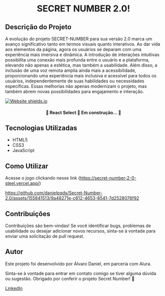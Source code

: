 <h1 align="center">SECRET NUMBER 2.0!</h1>

## Descrição do Projeto
<p>A evolução do projeto SECRET-NUMBER para sua versão 2.0 marca um avanço significativo tanto em termos visuais quanto interativos. Ao dar vida aos elementos da página, agora os usuários se deparam com uma experiência mais imersiva e dinâmica. A introdução de interações intuitivas possibilita uma conexão mais profunda entre o usuário e a plataforma, elevando não apenas a estética, mas também a usabilidade. Além disso, a inclusão de uma voz remota amplia ainda mais a acessibilidade, proporcionando uma experiência mais inclusiva e acessível para todos os usuários, independentemente de suas habilidades ou necessidades específicas. Essas melhorias não apenas modernizam o projeto, mas também abrem novas possibilidades para engajamento e interação.</p>

<image align="center">[![Website shields.io](https://img.shields.io/website-up-down-green-red/http/shields.io.svg)](http://shields.io/)</image>

<h4 align="center"> 
	🚧  React Select 🚀 Em construção...  🚧
</h4>


## Tecnologias Utilizadas
- HTML5
- CSS3
- JavaScript

## Como Utilizar

Acesse o jogo clickando nesse link (https://secret-number-2-0-steel.vercel.app/)



https://github.com/danielpqds/Secret-Number-2.0/assets/155841513/9a48271e-c612-4653-8541-7d2528076f92


## Contribuições
Contribuições são bem-vindas! Se você identificar bugs, problemas de usabilidade ou desejar adicionar novos recursos, sinta-se à vontade para enviar uma solicitação de pull request.

## Autor
Este projeto foi desenvolvido por Álvaro Daniel, em parceria com Alura.

Sinta-se à vontade para entrar em contato comigo se tiver alguma dúvida ou sugestão. Obrigado por conferir o projeto Secret Number! 🚀

[LinkedIn](https://www.linkedin.com/in/%C3%A1lvaro-daniel-5a76562a9/)

